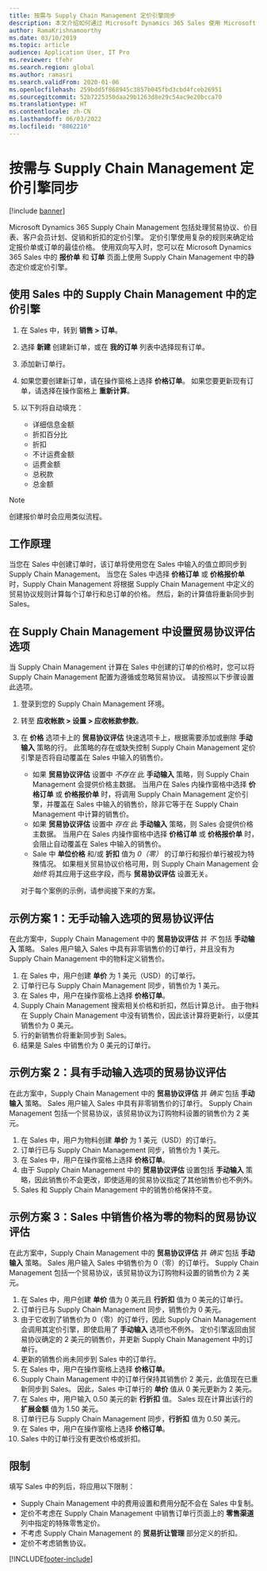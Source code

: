 ```yaml
---
title: 按需与 Supply Chain Management 定价引擎同步
description: 本文介绍如何通过 Microsoft Dynamics 365 Sales 使用 Microsoft Dynamics 365 Supply Chain Management 中的定价引擎。
author: RamaKrishnamoorthy
ms.date: 03/10/2019
ms.topic: article
audience: Application User, IT Pro
ms.reviewer: tfehr
ms.search.region: global
ms.author: ramasri
ms.search.validFrom: 2020-01-06
ms.openlocfilehash: 259bdd5f868945c3857b045fbd3cbd4fceb26951
ms.sourcegitcommit: 52b7225350daa29b1263d8e29c54ac9e20bcca70
ms.translationtype: HT
ms.contentlocale: zh-CN
ms.lasthandoff: 06/03/2022
ms.locfileid: "8862210"
---
```

# <a name="sync-on-demand-with-the-supply-chain-management-pricing-engine"></a>按需与 Supply Chain Management 定价引擎同步

[!include [banner](../../includes/banner.md)]

Microsoft Dynamics 365 Supply Chain Management 包括处理贸易协议、价目表、客户会员计划、促销和折扣的定价引擎。 定价引擎使用复杂的规则来确定给定报价单或订单的最佳价格。 使用双向写入时，您可以在 Microsoft Dynamics 365 Sales 中的 **报价单** 和 **订单** 页面上使用 Supply Chain Management 中的静态定价或定价引擎。

## <a name="use-the-pricing-engine-from-supply-chain-management-in-sales"></a>使用 Sales 中的 Supply Chain Management 中的定价引擎

1. 在 Sales 中，转到 **销售 \> 订单**。
1. 选择 **新建** 创建新订单，或在 **我的订单** 列表中选择现有订单。
1. 添加新订单行。
1. 如果您要创建新订单，请在操作窗格上选择 **价格订单**。 如果您要更新现有订单，请选择在操作窗格上 **重新计算**。
1. 以下列将自动填充：

    - 详细信息金额
    - 折扣百分比
    - 折扣
    - 不计运费金额
    - 运费金额
    - 总税款
    - 总金额

> [!NOTE]
> 创建报价单时会应用类似流程。

## <a name="how-it-works"></a>工作原理

当您在 Sales 中创建订单时，该订单将使用您在 Sales 中输入的值立即同步到 Supply Chain Management。 当您在 Sales 中选择 **价格订单** 或 **价格报价单** 时，Supply Chain Management 将根据 Supply Chain Management 中定义的贸易协议规则计算每个订单行和总订单的价格。 然后，新的计算值将重新同步到 Sales。

## <a name="set-trade-agreement-evaluation-options-in-supply-chain-management"></a>在 Supply Chain Management 中设置贸易协议评估选项

当 Supply Chain Management 计算在 Sales 中创建的订单的价格时，您可以将 Supply Chain Management 配置为遵循或忽略贸易协议。 请按照以下步骤设置此选项。

1. 登录到您的 Supply Chain Management 环境。
1. 转至 **应收帐款 \> 设置 \> 应收帐款参数**。
1. 在 **价格** 选项卡上的 **贸易协议评估** 快速选项卡上，根据需要添加或删除 **手动输入** 策略的行。 此策略的存在或缺失控制 Supply Chain Management 定价引擎是否将自动覆盖在 Sales 中输入的销售价。

    - 如果 **贸易协议评估** 设置中 *不存在* 此 **手动输入** 策略，则 Supply Chain Management 会提供价格主数据。 当用户在 Sales 内操作窗格中选择 **价格订单** 或 **价格报价单** 时，将调用 Supply Chain Management 定价引擎，并覆盖在 Sales 中输入的销售价，除非它等于在 Supply Chain Management 中计算的销售价。
    - 如果 **贸易协议评估** 设置中 *存在* 此 **手动输入** 策略，则 Sales 会提供价格主数据。 当用户在 Sales 内操作窗格中选择 **价格订单** 或 **价格报价单** 时，会阻止自动覆盖在 Sales 中输入的销售价。
    - Sale 中 **单位价格** 和/或 **折扣** 值为 *0（零）* 的订单行和报价单行被视为特殊情况。 如果相关贸易协议价格可用，则 Supply Chain Management 会 *始终* 将其应用于这些字段，而与 **贸易协议评估** 设置无关。

    对于每个案例的示例，请参阅接下来的方案。

## <a name="example-scenario-1-trade-agreement-evaluation-without-the-manual-entry-option"></a>示例方案 1：无手动输入选项的贸易协议评估

在此方案中，Supply Chain Management 中的 **贸易协议评估** 并 *不* 包括 **手动输入** 策略。 Sales 用户输入 Sales 中具有非零销售价的订单行，并且没有为 Supply Chain Management 中的物料定义销售价。

1. 在 Sales 中，用户创建 **单价** 为 1 美元（USD）的订单行。
1. 订单行已与 Supply Chain Management 同步，销售价为 1 美元。
1. 在 Sales 中，用户在操作窗格上选择 **价格订单**。
1. Supply Chain Management 搜索相关价格和折扣，然后计算总计。 由于物料在 Supply Chain Management 中没有销售价，因此该计算将更新行，以便其销售价为 0 美元。
1. 行的新销售价将重新同步到 Sales。
1. 结果是 Sales 中销售价为 0 美元的订单行。

## <a name="example-scenario-2-trade-agreement-evaluation-with-the-manual-entry-option"></a>示例方案 2：具有手动输入选项的贸易协议评估

在此方案中，Supply Chain Management 中的 **贸易协议评估** 并 *确实* 包括 **手动输入** 策略。 Sales 用户输入 Sales 中具有非零销售价的订单行。 Supply Chain Management 包括一个贸易协议，该贸易协议为订购物料设置的销售价为 2 美元。

1. 在 Sales 中，用户为物料创建 **单价** 为 1 美元（USD）的订单行。
1. 订单行已与 Supply Chain Management 同步，销售价为 1 美元。
1. 在 Sales 中，用户在操作窗格上选择 **价格订单**。
1. 由于 Supply Chain Management 中的 **贸易协议评估** 设置包括 **手动输入** 策略，因此销售价不会更改，即使适用的贸易协议指定了其他销售价也不例外。
1. Sales 和 Supply Chain Management 中的销售价格保持不变。

## <a name="example-scenario-3-trade-agreement-evaluation-for-an-item-that-has-a-sales-price-of-zero-in-sales"></a>示例方案 3：Sales 中销售价格为零的物料的贸易协议评估

在此方案中，Supply Chain Management 中的 **贸易协议评估** 并 *确实* 包括 **手动输入** 策略。 Sales 用户输入 Sales 中销售价为 0（零）的订单行。 Supply Chain Management 包括一个贸易协议，该贸易协议为订购物料设置的销售价为 2 美元。

1. 在 Sales 中，用户创建 **单价** 值为 0 美元且 **行折扣** 值为 0 美元的订单行。
1. 订单行已与 Supply Chain Management 同步，销售价为 0 美元。
1. 由于它收到了销售价为 0（零）的订单行，因此 Supply Chain Management 会调用其定价引擎，即使启用了 **手动输入** 选项也不例外。 定价引擎返回由贸易协议确定的 2 美元的销售价，并更新 Supply Chain Management 中的订单行。
1. 更新的销售价尚未同步到 Sales 中的订单行。
1. 在 Sales 中，用户在操作窗格上选择 **价格订单**。
1. Supply Chain Management 中的订单行保持其销售价 2 美元，此值现在已重新同步到 Sales。 因此，Sales 中订单行的 **单价** 值从 0 美元更新为 2 美元。
1. 在 Sales 中，用户输入 0.50 美元的新 **行折扣** 值。 Sales 现在计算出该行的 **扩展金额** 值为 1.50 美元。
1. 订单行已与 Supply Chain Management 同步，**行折扣** 值为 0.50 美元。
1. 在 Sales 中，用户在操作窗格上选择 **价格订单**。
1. Sales 中的订单行没有更改价格或折扣。

## <a name="limitations"></a>限制

填写 Sales 中的列后，将应用以下限制：

- Supply Chain Management 中的费用设置和费用分配不会在 Sales 中复制。
- 定价不考虑在 Supply Chain Management 中销售订单行页面上的 **零售渠道** 列中指定的特殊零售定价。
- 不考虑 Supply Chain Management 的 **贸易折让管理** 部分定义的折扣。
- 定价不考虑销售协议。

[!INCLUDE[footer-include](../../../../includes/footer-banner.md)]
